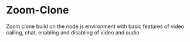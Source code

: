 # Zoom-Clone

Zoom clone build on the node js environment with basic features of video calling, chat, enabling and disabling of video and audio
